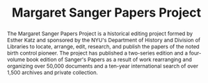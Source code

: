 ---
pid: sanger
done: true
title: Margaret Sanger Papers Project
category: Other
tags:
- Digital Editions
abstract: The Margaret Sanger Papers Project is a historical editing project formed
  by Esther Katz and sponsored by the NYU's Department of History and Division of
  Libraries to locate, arrange, edit, research, and publish the papers of the noted
  birth control pioneer. The project has published a two-series edition and a four-volume
  book edition of Sanger's Papers as a result of work rearranging and organizing over
  50,000 documents and a ten-year international search of over 1,500 archives and
  private collection.
pis:
- katz
- dss
link: https://sanger.hosting.nyu.edu/
local_image: sanger.jpg
original_img: https://sanger.hosting.nyu.edu/images/legacy/1929_writing.jpg
layout: project
---